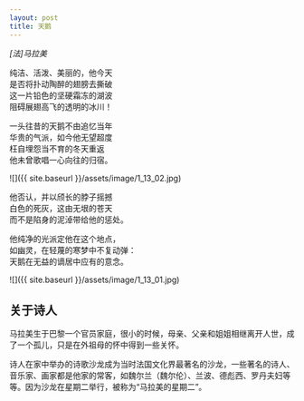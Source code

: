```yaml
---
layout: post
title: 天鹅
---
```


_[法]马拉美_

纯洁、活泼、美丽的，他今天    
是否将扑动陶醉的翅膀去撕破    
这一片铅色的坚硬霜冻的湖波    
阻碍展翅高飞的透明的冰川！

一头往昔的天鹅不由追忆当年    
华贵的气派，如今他无望超度    
枉自埋怨当不育的冬天重返    
他未曾歌唱一心向往的归宿。

![]({{ site.baseurl }}/assets/image/1_13_02.jpg)

他否认，并以颀长的脖子摇撼    
白色的死灰，这由无垠的苍天    
而不是陷身的泥淖带给他的惩处。

他纯净的光派定他在这个地点，    
如幽灵，在轻蔑的寒梦中不复动弹：    
天鹅在无益的谪居中应有的意念。 

![]({{ site.baseurl }}/assets/image/1_13_01.jpg)

## 关于诗人
马拉美生于巴黎一个官员家庭，很小的时候，母亲、父亲和姐姐相继离开人世，成了一个孤儿，只是在外祖母的怀中得到一些关怀。

诗人在家中举办的诗歌沙龙成为当时法国文化界最著名的沙龙，一些著名的诗人、音乐家、画家都是他家的常客，如魏尔兰（魏尔伦）、兰波、德彪西、罗丹夫妇等等。因为沙龙在星期二举行，被称为“马拉美的星期二”。
